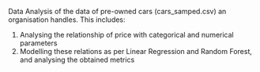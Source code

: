 
Data Analysis of the data of pre-owned cars (cars_samped.csv) an organisation handles. This includes:

1. Analysing the relationship of price with categorical and numerical parameters
2. Modelling these relations as per Linear Regression and Random Forest, and analysing the obtained metrics
